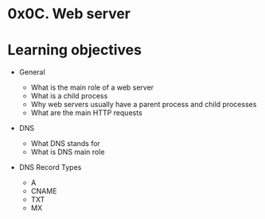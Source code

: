 # 0x0C. Web server
# Learning objectives
* General

    - What is the main role of a web server
    - What is a child process
    - Why web servers usually have a parent process and child processes
    - What are the main HTTP requests

* DNS

    - What DNS stands for
    - What is DNS main role

* DNS Record Types

    - A
    - CNAME
    - TXT
    - MX
